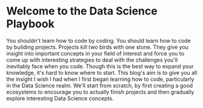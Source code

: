 # Welcome to the Data Science Playbook

You shouldn't learn how to code by coding. You should learn how to code by building projects. Projects kill two birds with one stone. They give you insight into important concepts in your field of interest and force you to come up with interesting strategies to deal with the challenges you'll inevitably face when you code. Though this is the best way to expand your knowledge, it's hard to know where to start. 
This blog's aim is to give you all the insight I wish I had when I first began learning how to code, particularly in the Data Science realm. We'll start from scratch, by first creating a good ecosystems to encourage you to actually finish projects and then gradually explore interesting Data Science concepts. 

```
